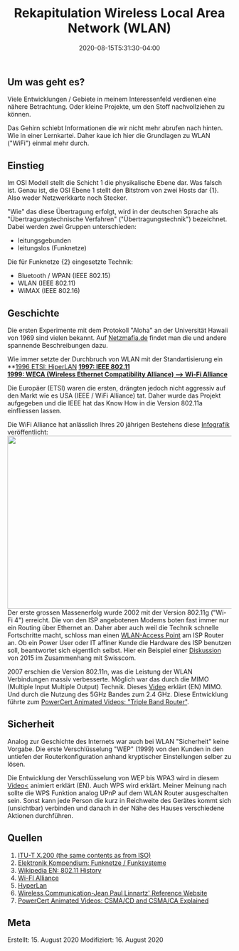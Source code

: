 ﻿---
title: "Rekapitulation Wireless Local Area Network (WLAN)"
date: 2020-08-15T5:31:30-04:00
categories:
  - netzwerk
tags:
  - Grundlagen
  - 
---

## Um was geht es?

Viele Entwicklungen / Gebiete in meinem Interessenfeld verdienen eine nähere Betrachtung. Oder kleine Projekte, um den Stoff nachvollziehen zu können.  

Das Gehirn schiebt Informationen die wir nicht mehr abrufen nach hinten. Wie in einer Lernkartei. Daher kaue ich hier die Grundlagen zu WLAN ("WiFi") einmal mehr durch.  

## Einstieg  

Im OSI Modell stellt die Schicht 1 die physikalische Ebene dar. Was falsch ist. Genau ist, die OSI Ebene 1 stellt den Bitstrom von zwei Hosts dar {1}. Also weder Netzwerkkarte noch Stecker.  

"Wie" das diese Übertragung erfolgt, wird in der deutschen Sprache als "Übertragungstechnische Verfahren" ("Übertragungstechnik") bezeichnet. Dabei werden zwei Gruppen unterschieden:  
* leitungsgebunden  
* leitungslos (Funknetze)  

Die für Funknetze {2} eingesetzte Technik:  
* Bluetooth / WPAN (IEEE 802.15)  
* WLAN (IEEE 802.11)  
* WiMAX (IEEE 802.16)  

## Geschichte  

Die ersten Experimente mit dem Protokoll "Aloha" an der Universität Hawaii von 1969 sind vielen bekannt. Auf [Netzmafia.de](http://www.netzmafia.de/skripten/netze/netz2.html) findet man die und andere spannende Beschreibungen dazu.  

Wie immer setzte der Durchbruch von WLAN mit der Standartisierung ein
**[1996 ETSI: HiperLAN]([HiperLAN](https://www.itwissen.info/HiperLAN-high-performance-radio-local-area-network.html))
**[1997: IEEE 802.11](https://standards.ieee.org/standard/802_11-1997.html)**  
**[1999: WECA (Wireless Ethernet Compatibility Alliance) --> Wi-Fi Alliance](https://www.wi-fi.org/)**

Die Europäer (ETSI) waren die ersten, drängten jedoch nicht aggressiv auf den Markt wie es USA (IEEE / WiFi Alliance) tat. Daher wurde das Projekt aufgegeben und die IEEE hat das Know How in die Version 802.11a einfliessen lassen.  

Die WiFi Alliance hat anlässlich Ihres 20 jährigen Bestehens diese [Infografik](https://www.wi-fi.org/file/infographic-20-years-of-wi-fi-timeline) veröffentlicht:  
<img align="left" width="1855" height="389" src="http://www.petergyger.net/image/22-1.png">  

Der erste grossen Massenerfolg wurde 2002 mit der Version 802.11g ("Wi-Fi 4") erreicht. Die von den ISP angebotenen Modems boten fast immer nur ein Routing über Ethernet an. Daher aber auch weil die Technik schnelle Fortschritte macht, schloss man einen [WLAN-Access Point](https://www.youtube.com/watch?v=OxiY4yf6GGg) am ISP Router an. Ob ein Power User oder IT affiner Kunde die Hardware des ISP benutzen soll, beantwortet sich eigentlich selbst. Hier ein Beispiel einer [Diskussion](https://www.tuxone.ch/2015/03/routerzwang-ein-rechtfertigung-lasst.html) von 2015 im Zusammenhang mit Swisscom.  

2007 erschien die Version 802.11n, was die Leistung der WLAN Verbindungen massiv verbesserte. Möglich war das durch die MIMO (Multiple Input Multiple Output) Technik. Dieses [Video](https://www.youtube.com/watch?v=RAVxRMsFHoU) erklärt (EN) MIMO. Und durch die Nutzung des 5GHz Bandes zum 2.4 GHz. Diese Entwicklung führte zum [PowerCert Animated Videos:
"Triple Band Router"](https://www.youtube.com/watch?v=gTrXgNtqyxA).  


## Sicherheit  

Analog zur Geschichte des Internets war auch bei WLAN "Sicherheit" keine Vorgabe. Die erste Verschlüsselung "WEP" (1999) von den Kunden in den untiefen der Routerkonfiguration anhand kryptischer Einstellungen selber zu lösen.

Die Entwicklung der Verschlüsselung von WEP bis WPA3 wird in diesem [Video<](https://www.youtube.com/watch?v=WZaIfyvERcA) animiert erklärt (EN). Auch WPS wird erklärt. Meiner Meinung nach sollte die WPS Funktion analog UPnP auf dem WLAN Router ausgeschalten sein. Sonst kann jede Person die kurz in Reichweite des Gerätes kommt sich (unsichtbar) verbinden und danach in der Nähe des Hauses verschiedene Aktionen durchführen.   



## Quellen  

1. [ITU-T X.200 (the same contents as from ISO)](http://www.itu.int/rec/dologin_pub.asp?lang=e&id=T-REC-X.200-199407-I!!PDF-E&type=items)  
2. [Elektronik Kompendium: Funknetze / Funksysteme](https://www.elektronik-kompendium.de/sites/kom/0410041.htm)  
3. [Wikipedia EN: 802.11 History](https://en.wikipedia.org/wiki/IEEE_802.11#History)
4. [Wi-FI Alliance](https://www.wi-fi.org/)  
5. [HyperLan](https://de.wikipedia.org/wiki/HIPERLAN)  
6. [Wireless Communication-Jean Paul Linnartz' Reference Website ](http://www.wirelesscommunication.nl/reference/chaptr01/wrlslans/wlan.htm)
7. [PowerCert Animated Videos: CSMA/CD and CSMA/CA Explained](https://www.youtube.com/watch?v=iKn0GzF5-IU)

## Meta

Erstellt:		15. August 2020
Modifiziert:		16. August 2020